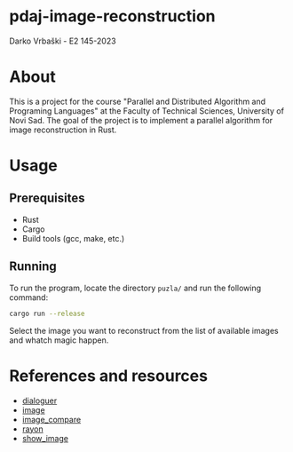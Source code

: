 # pdaj-image-reconstruction

Darko Vrbaški - E2 145-2023

# About

This is a project for the course "Parallel and Distributed Algorithm and Programing Languages" at the Faculty of Technical Sciences, University of Novi Sad. The goal of the project is to implement a parallel algorithm for image reconstruction in Rust.

# Usage

## Prerequisites

- Rust
- Cargo
- Build tools (gcc, make, etc.)

## Running

To run the program, locate the directory `puzla/` and run the following command:

```sh
cargo run --release
```

Select the image you want to reconstruct from the list of available images and whatch magic happen.

# References and resources

- [dialoguer](https://crates.io/crates/dialoguer)
- [image](https://crates.io/crates/image)
- [image_compare](https://crates.io/crates/image_compare)
- [rayon](https://crates.io/crates/rayon)
- [show_image](https://crates.io/crates/show_image)

